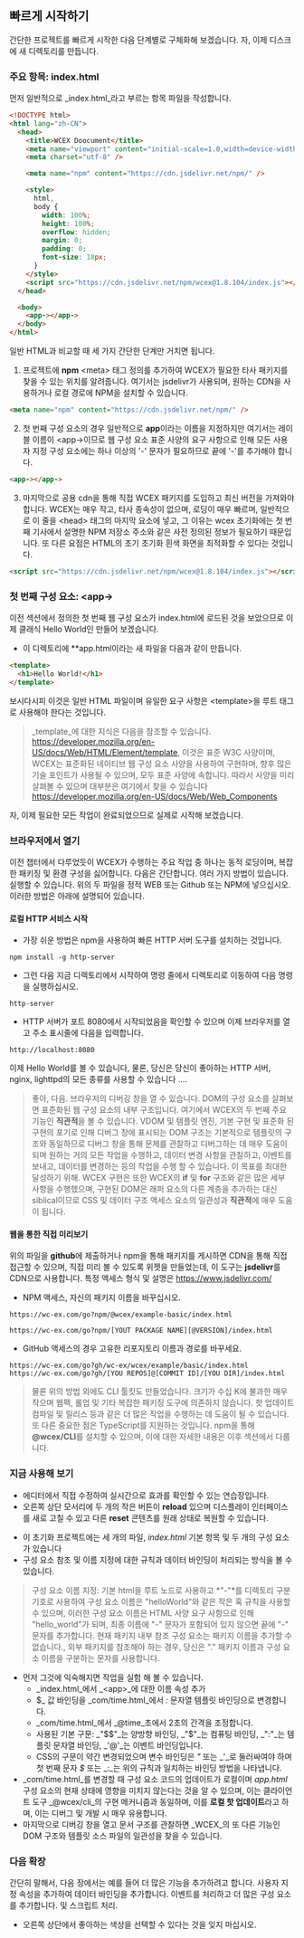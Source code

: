 <!--DESC: {icon:{name:"sports_score",pkg:"mdi",type:"filled"},id:2} -->

## 빠르게 시작하기

간단한 프로젝트를 빠르게 시작한 다음 단계별로 구체화해 보겠습니다. 자, 이제 디스크에 새 디렉토리를 만듭니다.

### 주요 항목: index.html

먼저 일반적으로 _index.html_라고 부르는 항목 파일을 작성합니다.

```html
<!DOCTYPE html>
<html lang="zh-CN">
  <head>
    <title>WCEX Doocument</title>
    <meta name="viewport" content="initial-scale=1.0,width=device-width" />
    <meta charset="utf-8" />

    <meta name="npm" content="https://cdn.jsdelivr.net/npm/" />

    <style>
      html,
      body {
        width: 100%;
        height: 100%;
        overflow: hidden;
        margin: 0;
        padding: 0;
        font-size: 18px;
      }
    </style>
    <script src="https://cdn.jsdelivr.net/npm/wcex@1.8.104/index.js"></script>
  </head>

  <body>
    <app-></app->
  </body>
</html>
```

일반 HTML과 비교할 때 세 가지 간단한 단계만 거치면 됩니다.

1. 프로젝트에 **npm** \<meta\> 태그 정의를 추가하여 WCEX가 필요한 타사 패키지를 찾을 수 있는 위치를 알려줍니다. 여기서는 jsdelivr가 사용되며, 원하는 CDN을 사용하거나 로컬 경로에 NPM을 설치할 수 있습니다.

```html
<meta name="npm" content="https://cdn.jsdelivr.net/npm/" />
```

2. 첫 번째 구성 요소의 경우 일반적으로 **app**이라는 이름을 지정하지만 여기서는 레이블 이름이 \<app-\>이므로 웹 구성 요소 표준 사양의 요구 사항으로 인해 모든 사용자 지정 구성 요소에는 하나 이상의 '-' 문자가 필요하므로 끝에 '-'를 추가해야 합니다.

```html
<app-></app->
```

3. 마지막으로 공용 cdn을 통해 직접 WCEX 패키지를 도입하고 최신 버전을 가져와야 합니다. WCEX는 매우 작고, 타사 종속성이 없으며, 로딩이 매우 빠르며, 일반적으로 이 줄을 \<head\> 태그의 마지막 요소에 넣고, 그 이유는 wcex 초기화에는 첫 번째 기사에서 설명한 NPM 저장소 주소와 같은 사전 정의된 정보가 필요하기 때문입니다. 또 다른 요점은 HTML의 초기 초기화 흰색 화면을 최적화할 수 있다는 것입니다.

```html
<script src="https://cdn.jsdelivr.net/npm/wcex@1.8.104/index.js"></script>
```

### 첫 번째 구성 요소: **\<app-\>**

이전 섹션에서 정의한 첫 번째 웹 구성 요소가 index.html에 로드된 것을 보았으므로 이제 클래식 Hello World인 만들어 보겠습니다.

- 이 디렉토리에 **app.html이라는 새 파일을 다음과 같이 만듭니다.

```html
<template>
  <h1>Hello World!</h1>
</template>
```

보시다시피 이것은 일반 HTML 파일이며 유일한 요구 사항은 \<template\>을 루트 태그로 사용해야 한다는 것입니다.

> _template_에 대한 지식은 다음을 참조할 수 있습니다. https://developer.mozilla.org/en-US/docs/Web/HTML/Element/template, 이것은 표준 W3C 사양이며, WCEX는 표준화된 네이티브 웹 구성 요소 사양을 사용하여 구현하며, 향후 많은 기술 포인트가 사용될 수 있으며, 모두 표준 사양에 속합니다. 따라서 사양을 미리 살펴볼 수 있으며 대부분은 여기에서 찾을 수 있습니다 https://developer.mozilla.org/en-US/docs/Web/Web_Components

자, 이제 필요한 모든 작업이 완료되었으므로 실제로 시작해 보겠습니다.

### 브라우저에서 열기

이전 챕터에서 다루었듯이 WCEX가 수행하는 주요 작업 중 하나는 동적 로딩이며, 복잡한 패키징 및 환경 구성을 싫어합니다. 다음은 간단합니다. 여러 가지 방법이 있습니다. 실행할 수 있습니다. 위의 두 파일을 정적 WEB 또는 Github 또는 NPM에 넣으십시오. 이러한 방법은 아래에 설명되어 있습니다.

#### 로컬 HTTP 서비스 시작

- 가장 쉬운 방법은 npm을 사용하여 빠른 HTTP 서버 도구를 설치하는 것입니다.

```shell
npm install -g http-server
```

- 그런 다음 지금 디렉토리에서 시작하여 명령 줄에서 디렉토리로 이동하여 다음 명령을 실행하십시오.

```shell
http-server
```

- HTTP 서버가 포트 8080에서 시작되었음을 확인할 수 있으며 이제 브라우저를 열고 주소 표시줄에 다음을 입력합니다.

```
http://localhost:8080
```

이제 Hello World를 볼 수 있습니다, 물론, 당신은 당신이 좋아하는 HTTP 서버, nginx, lighttpd의 모든 종류를 사용할 수 있습니다 ....

> 좋아, 다음. 브라우저의 디버깅 창을 열 수 있습니다. DOM의 구성 요소를 살펴보면 표준화된 웹 구성 요소의 내부 구조입니다. 여기에서 WCEX의 두 번째 주요 기능인 **직관적**을 볼 수 있습니다. VDOM 및 템플릿 엔진, 기본 구현 및 표준화 된 구현의 포기로 인해 디버그 창에 표시되는 DOM 구조는 기본적으로 템플릿의 구조와 동일하므로 디버그 창을 통해 문제를 관찰하고 디버그하는 데 매우 도움이되며 원하는 거의 모든 작업을 수행하고, 데이터 변경 사항을 관찰하고, 이벤트를 보내고, 데이터를 변경하는 등의 작업을 수행 할 수 있습니다. 이 목표를 최대한 달성하기 위해. WCEX 구현은 또한 WCEX의 **if** 및 **for** 구조와 같은 많은 세부 사항을 수행했으며, 구현된 DOM은 래퍼 요소의 다른 계층을 추가하는 대신 siblical이므로 CSS 및 데이터 구조 액세스 요소의 일관성과 **직관적**에 매우 도움이 됩니다.

#### 웹을 통한 직접 미리보기

위의 파일을 **github**에 제출하거나 npm을 통해 패키지를 게시하면 CDN을 통해 직접 접근할 수 있으며, 직접 미리 볼 수 있도록 위젯을 만들었는데, 이 도구는 **jsdelivr**를 CDN으로 사용합니다.
특정 액세스 형식 및 설명은 https://www.jsdelivr.com/

- NPM 액세스, 자신의 패키지 이름을 바꾸십시오.

```
https://wc-ex.com/go?npm/@wcex/example-basic/index.html

https://wc-ex.com/go?npm/[YOUT PACKAGE NAME][@VERSION]/index.html

```

- GitHub 액세스의 경우 고유한 리포지토리 이름과 경로를 바꾸세요.

```
https://wc-ex.com/go?gh/wc-ex/wcex/example/basic/index.html
https://wc-ex.com/go?gh/[YOU REPOS]@[COMMIT ID]/[YOU DIR]/index.html
```

> 물론 위의 방법 외에도 CLI 툴킷도 만들었습니다. 크기가 수십 K에 불과한 매우 작으며 웹팩, 롤업 및 기타 복잡한 패키징 도구에 의존하지 않습니다. 핫 업데이트 컴파일 및 릴리스 등과 같은 더 많은 작업을 수행하는 데 도움이 될 수 있습니다. 또 다른 중요한 점은 TypeScript를 지원하는 것입니다. npm을 통해 **@wcex/CLI**를 설치할 수 있으며, 이에 대한 자세한 내용은 이후 섹션에서 다룹니다.

### 지금 사용해 보기
- 에디터에서 직접 수정하여 실시간으로 효과를 확인할 수 있는 연습장입니다.
- 오른쪽 상단 모서리에 두 개의 작은 버튼이 __reload__ 있으며 디스플레이 인터페이스를 새로 고칠 수 있고 다른 __reset__ 콘텐츠를 원래 상태로 복원할 수 있습니다.

<div>
<wcex-doc.com-playground files="['first/index.html','first/app.html','first/com/time.html']"></wcex-doc.com-playground>
</div>

- 이 초기화 프로젝트에는 세 개의 파일, _index.html_ 기본 항목 및 두 개의 구성 요소가 있습니다
- 구성 요소 참조 및 이름 지정에 대한 규칙과 데이터 바인딩이 처리되는 방식을 볼 수 있습니다.
> 구성 요소 이름 지정: 기본 html을 루트 노드로 사용하고 *"-"*를 디렉토리 구분 기호로 사용하여 구성 요소 이름은 "helloWorld"와 같은 작은 혹 규칙을 사용할 수 있으며, 이러한 구성 요소 이름은 HTML 사양 요구 사항으로 인해 "hello_world"가 되며, 최종 이름에 "-" 문자가 포함되어 있지 않으면 끝에 "-" 문자를 추가합니다. 현재 패키지 내부 참조 구성 요소는 패키지 이름을 추가할 수 없습니다., 외부 패키지를 참조해야 하는 경우, 당신은 "." 패키지 이름과 구성 요소 이름을 구분하는 문자를 사용합니다.  
- 먼저 그것에 익숙해지면 작업을 실험 해 볼 수 있습니다.
  - _index.html_에서 _\<app\>_에 대한 이름 속성 추가 
  - $_ 값 바인딩을 _com/time.html_에서 _:_ 문자열 템플릿 바인딩으로 변경합니다. 
  - _com/time.html_에서 _@time_초에서 2초의 간격을 조정합니다. 
  - 사용된 기본 구문: _"$$"_는 양방향 바인딩, _"$"_는 컴퓨팅 바인딩, _":"_는 템플릿 문자열 바인딩, _'@'_는 이벤트 바인딩입니다.
  - CSS의 구문이 약간 변경되었으며 변수 바인딩은 _"_ 또는 _'_로 둘러싸여야 하며 첫 번째 문자 _$_ 또는 _:_는 위의 규칙과 일치하는 바인딩 방법을 나타냅니다.
- _com/time.html_를 변경할 때 구성 요소 코드의 업데이트가 로컬이며 _app.html_ 구성 요소의 현재 상태에 영향을 미치지 않는다는 것을 알 수 있으며, 이는 클라이언트 도구 _@wcex/cli_의 구현 메커니즘과 동일하며, 이를 **로컬 핫 업데이트**라고 하며, 이는 디버그 및 개발 시 매우 유용합니다.
- 마지막으로 디버깅 창을 열고 문서 구조를 관찰하면 _WCEX_의 또 다른 기능인 DOM 구조와 템플릿 소스 파일의 일관성을 찾을 수 있습니다.


### 다음 확장

간단히 말해서, 다음 장에서는 예를 들어 더 많은 기능을 추가하려고 합니다. 사용자 지정 속성을 추가하여 데이터 바인딩을 추가합니다. 이벤트를 처리하고 더 많은 구성 요소를 추가합니다.
및 스크립트 처리.
- 오른쪽 상단에서 좋아하는 색상을 선택할 수 있다는 것을 잊지 마십시오.

